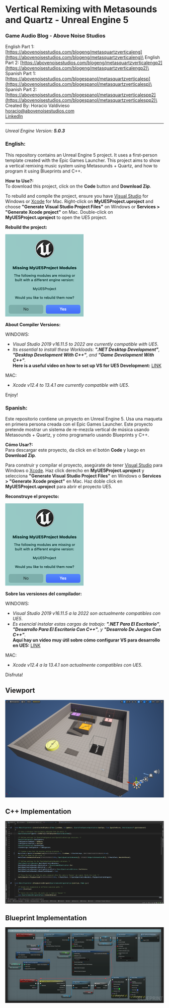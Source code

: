 # Vertical Remixing with Metasounds and Quartz - Unreal Engine 5
### Game Audio Blog - Above Noise Studios
English Part 1: [https://abovenoisestudios.com/blogeng/metasquartzverticaleng](https://abovenoisestudios.com/blogeng/metasquartzverticaleng)\
English Part 2: [https://abovenoisestudios.com/blogeng/metasquartzverticalengp2](https://abovenoisestudios.com/blogeng/metasquartzverticalengp2)\
Spanish Part 1: [https://abovenoisestudios.com/blogespanol/metasquartzverticalesp](https://abovenoisestudios.com/blogespanol/metasquartzverticalesp)\
Spanish Part 2: [https://abovenoisestudios.com/blogespanol/metasquartzverticalespp2](https://abovenoisestudios.com/blogespanol/metasquartzverticalespp2)\
\
Created By: Horacio Valdivieso\
[horacio@abovenoisestudios.com](mailto:horacio@abovenoisestudios.com)\
[LinkedIn](https://www.linkedin.com/in/horaciovaldivieso/)

---
_Unreal Engine Version: **5.0.3**_

### **English:**
This repository contains an Unreal Engine 5 project.
It uses a first-person template created with the Epic Games Launcher.
This project aims to show a vertical remixing music system using Metasounds + Quartz, and how to program it using Blueprints and C++.

**How to Use?:**\
To download this project, click on the **Code** button and **Download Zip**.

To rebuild and compile the project, ensure you have [Visual Studio](https://visualstudio.microsoft.com/) for Windows or [Xcode](https://download.developer.apple.com/Developer_Tools/Xcode_13.4.1/Xcode_13.4.1.xip) for Mac.
Right-click on **MyUE5Project.uproject** and choose **"Generate Visual Studio Project Files"** on Windows or **Services > "Generate Xcode project"** on Mac.
Double-click on **MyUE5Project.uproject** to open the UE5 project.

**Rebuild the project:**

<img height="261" src="Images/Rebuild Project.png" width="249"/>

**About Compiler Versions:**

WINDOWS:

- _Visual Studio 2019 v16.11.5 to 2022 are currently compatible with UE5_.
- _Its essential to install these Workloads: **".NET Desktop Development"**, **"Desktop Development With C++"**, and **"Game Development With C++"**._\
  **Here is a useful video on how to set up VS for UE5 Development:** [LINK](https://youtu.be/8xJRr6Yr_LU?t=105)

MAC:
- _Xcode v12.4 to 13.4.1 are currently compatible with UE5_.

Enjoy!

### **Spanish:**
Este repositorio contiene un proyecto en Unreal Engine 5.
Usa una maqueta en primera persona creada con el Epic Games Launcher.
Este proyecto pretende mostrar un sistema de re-mezcla vertical de música usando Metasounds + Quartz, y cómo programarlo usando Blueprints y C++.

**Cómo Usar?:**\
Para descargar este proyecto, da click en el botón **Code** y luego en **Download Zip**.

Para construir y compilar el proyecto, asegúrate de tener [Visual Studio](https://visualstudio.microsoft.com/) para Windows o [Xcode](https://download.developer.apple.com/Developer_Tools/Xcode_13.4.1/Xcode_13.4.1.xip).
Haz click derecho en **MyUE5Project.uproject** y selecciona **"Generate Visual Studio Project Files"** en Windows o **Services > "Generate Xcode project"** en Mac.
Haz doble click en **MyUE5Project.uproject** para abrir el proyecto UE5.

**Reconstruye el proyecto:**

<img height="261" src="Images/Rebuild Project.png" width="249"/>

**Sobre las versiones del compilador:**

WINDOWS:

- _Visual Studio 2019 v16.11.5 a la 2022 son actualmente compatibles con UE5_.
- _Es esencial instalar estas cargas de trabajo: **".NET Para El Escritorio"**, **"Desarrollo Para El Escritorio Con C++"**, y **"Desarrolo De Juegos Con C++"**._\
  **Aquí hay un vídeo muy útil sobre cómo configurar VS para desarrollo en UE5:** [LINK](https://youtu.be/8xJRr6Yr_LU?t=105)

MAC:

- _Xcode v12.4 a la 13.4.1 son actualmente compatibles con UE5_.

Disfruta!

## Viewport

![](Images/Viewport_UnrealEngine_Quartz_Metasounds.png)

## C++ Implementation

![](Images/CppFile_CreateClockAndPlayMusic.png)

## Blueprint Implementation

![](Images/BP_CreateClockAndPlayMusic.png)

